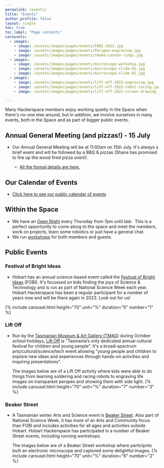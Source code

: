 ```yaml
---
permalink: /events/
title: "Events"
author_profile: false
layout: single
toc: true
toc_label: "Page contents"
carousels:
  - images: 
    - image: /assets/images/pages/events/FOBI-2022.jpg
    - image: /assets/images/pages/events/Perspex-engraving.jpg
    - image: /assets/images/pages/events/smoke-cannon-rings.jpg
  - images: 
    - image: /assets/images/pages/events/microscope-workshop.jpg
    - image: /assets/images/pages/events/microscope-slide-01.jpg
    - image: /assets/images/pages/events/microscope-slide-02.jpg
  - images: 
    - image: /assets/images/pages/events/lift-off-2022-engraving.jpg
    - image: /assets/images/pages/events/lift-off-2022-robot-racing.jpg
    - image: /assets/images/pages/events/lift-off-2022-screen-drawing.jpg

---
```

Many Hackerspace members enjoy working quietly in the Space when there\'s no-one else around, 
but in addition, we involve ourselves in many events, both in the Space and as part of bigger public events. 

## Annual General Meeting (and pizzas!) - 15 July
- Our Annual General Meeting will be at 11:00am on 15th July. It's always s brief event and will be followed by a BBQ & pizzas (Shane has promised to fire up the wood fired pizza oven!).

	- [All the formal details are here.](/assets/documents/AGM-Agenda-2023.pdf)

## Our Calendar of Events
- [Click here to see our public calendar of events](https://outlook.office365.com/calendar/published/8d7988fbac0b42b9b5b901717fb74780@hobarthackerspace.org.au/b648656cb5814640ac6c5dc9430601ec14074330722555189232/calendar.html) 

## Within the Space
- We have an [Open Night](/events/open-night/) every Thursday from 7pm until late.  This is a
perfect opportunity to come along to the space and meet the members,
work on projects, learn some robotics or just have a general chat.
- We run [workshops](/events/workshops/) for both members and guests.

## Public Events
### Festival of Bright Ideas
  - Hobart has an annual science-based event called the <a href="https://festivalofbrightideas.com.au/" 
   target="_blank">Festival of Bright Ideas</a> (FOBI). It\'s focussed on kids finding the joys of 
   Science & Technology and is run as part of National Science Week each year. 
   Hobart  Hackerspace has been a regular participant for a number of years now and will be there again in 2023. Look out for us! 

{% include carousel.html height="70" unit="%" duration="5" number="1" %}

### Lift Off
  - Run by the <a href="https://www.tmag.tas.gov.au/"  target="_blank">Tasmanian Museum & Art Gallery (TMAG)</a> during October school holidays, <a href="https://www.tmag.tas.gov.au/learning_and_discovery/about_learning_and_discovery/childrens_festival"  target="_blank">Lift Off</a> is "Tasmania’s only dedicated annual cultural festival for children and young people". It's a broad-spectrum arts/cultural/science/tech event allowing "young people and children to explore new ideas and experiences through hands-on activities and inspiring presentations".
  
    The images below are of a Lift Off activity where kids were able to do things from learning soldering and racing robots to engraving life images on transparent perspex and showing them with side light.
{% include carousel.html height="70" unit="%" duration="7" number="3" %}

### Beaker Street
  - A Tasmanian winter Arts and Science event is <a href="https://beakerstreet.com.au/"  target="_blank">Beaker Street</a>. Also part of National Science Week, it has more of an Arts and Community focus than FOBI and includes activities for all ages and activities outside Hobart. Hobart Hackerspace has participated in a number of Beaker Street events, including running workshops.  

    The images below are of a Beaker Street workshop where participnts built an electronic microscope and captured some delightful images.
{% include carousel.html height="70" unit="%" duration="6" number="2" %}
    


